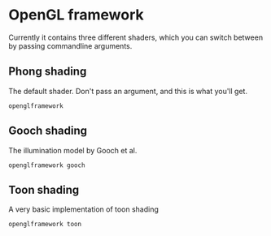 OpenGL framework
================

Currently it contains three different shaders, which you can switch between by passing commandline arguments.

Phong shading
-------------
The default shader. Don't pass an argument, and this is what you'll get.
	
	openglframework

Gooch shading
-------------
The illumination model by Gooch et al.

	openglframework gooch

Toon shading
------------
A very basic implementation of toon shading

	openglframework toon

